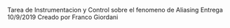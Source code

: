 Tarea de Instrumentacion y Control sobre el fenomeno de Aliasing
Entrega 10/9/2019
Creado por Franco Giordani